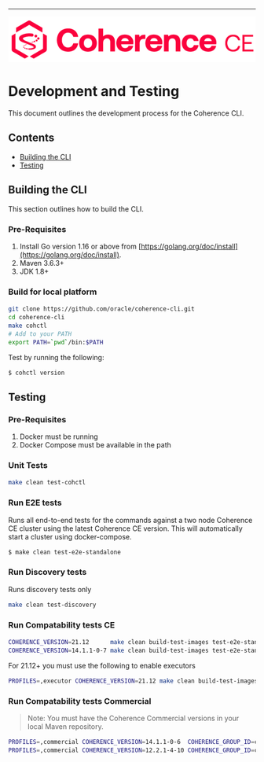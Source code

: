 <!--
Copyright (c) 2021, Oracle and/or its affiliates.
All rights reserved.  Licensed under the Universal
Permissive License v 1.0 as shown at
https://oss.oracle.com/licenses/upl.

-->

-----
![logo](docs/images/logo-with-name.png)

# Development and Testing

This document outlines the development process for the Coherence CLI.

## Contents
* [Building the CLI](#building-the-cli)
* [Testing](#testing)

## Building the CLI

This section outlines how to build the CLI.

### Pre-Requisites

1. Install Go version 1.16 or above from [https://golang.org/doc/install](https://golang.org/doc/install).
2. Maven 3.6.3+
3. JDK 1.8+

### Build for local platform

```bash
git clone https://github.com/oracle/coherence-cli.git
cd coherence-cli
make cohctl
# Add to your PATH
export PATH=`pwd`/bin:$PATH
```

Test by running the following:

```bash
$ cohctl version
```

## Testing

### Pre-Requisites

1. Docker must be running
2. Docker Compose must be available in the path

### Unit Tests

```bash
make clean test-cohctl
```

### Run E2E tests

Runs all end-to-end tests for the commands against a two node Coherence CE cluster using the latest
Coherence CE version. This will automatically start a cluster using docker-compose.

```bash
$ make clean test-e2e-standalone 
```

### Run Discovery tests

Runs discovery tests only

```bash
make clean test-discovery 
```

### Run Compatability tests CE

```bash
COHERENCE_VERSION=21.12      make clean build-test-images test-e2e-standalone
COHERENCE_VERSION=14.1.1-0-7 make clean build-test-images test-e2e-standalone
```

For 21.12+ you must use the following to enable executors

```bash
PROFILES=,executor COHERENCE_VERSION=21.12 make clean build-test-images test-e2e-standalone
```

### Run Compatability tests Commercial

> Note: You must have the Coherence Commercial versions in your local Maven repository.

```bash
PROFILES=,commercial COHERENCE_VERSION=14.1.1-0-6  COHERENCE_GROUP_ID=com.oracle.coherence make clean build-test-images test-e2e-standalone
PROFILES=,commercial COHERENCE_VERSION=12.2.1-4-10 COHERENCE_GROUP_ID=com.oracle.coherence make clean build-test-images test-e2e-standalone
```
